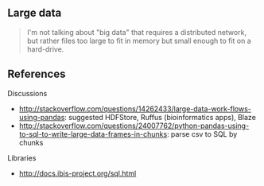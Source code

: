 ## Large data

>  I'm not talking about "big data" that requires a distributed network, but rather files too large to fit in memory but small enough to fit on a hard-drive.

## References

Discussions

* http://stackoverflow.com/questions/14262433/large-data-work-flows-using-pandas: suggested HDFStore, Ruffus (bioinformatics apps), Blaze
* http://stackoverflow.com/questions/24007762/python-pandas-using-to-sql-to-write-large-data-frames-in-chunks: parse csv to SQL by chunks

Libraries

* http://docs.ibis-project.org/sql.html
